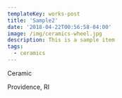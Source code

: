 ```yaml
---
templateKey: works-post
title: 'Sample2'
date: '2018-04-22T00:56:58-04:00'
image: /img/ceramics-wheel.jpg
description: This is a sample item
tags:
  - ceramics
---
```

Ceramic

Providence, RI
